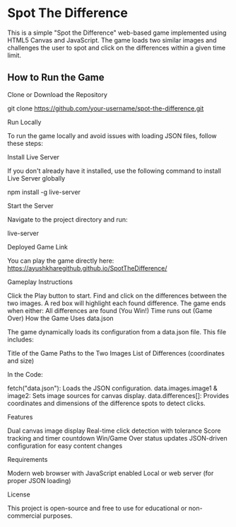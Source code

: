 # Spot The Difference

This is a simple "Spot the Difference" web-based game implemented using HTML5 Canvas and JavaScript. The game loads two similar images and challenges the user to spot and click on the differences within a given time limit.


## How to Run the Game

Clone or Download the Repository

git clone https://github.com/your-username/spot-the-difference.git

Run Locally

To run the game locally and avoid issues with loading JSON files, follow these steps:

Install Live Server

If you don't already have it installed, use the following command to install Live Server globally

npm install -g live-server

Start the Server

Navigate to the project directory and run:

live-server

Deployed Game Link

You can play the game directly here: https://ayushkharegithub.github.io/SpotTheDifference/


Gameplay Instructions

Click the Play button to start.
Find and click on the differences between the two images.
A red box will highlight each found difference.
The game ends when either:
All differences are found (You Win!)
Time runs out (Game Over)
How the Game Uses data.json


The game dynamically loads its configuration from a data.json file. This file includes:

Title of the Game
Paths to the Two Images
List of Differences (coordinates and size)

In the Code:

fetch("data.json"): Loads the JSON configuration.
data.images.image1 & image2: Sets image sources for canvas display.
data.differences[]: Provides coordinates and dimensions of the difference spots to detect clicks.


Features

Dual canvas image display
Real-time click detection with tolerance
Score tracking and timer countdown
Win/Game Over status updates
JSON-driven configuration for easy content changes


Requirements

Modern web browser with JavaScript enabled
Local or web server (for proper JSON loading)


License

This project is open-source and free to use for educational or non-commercial purposes.